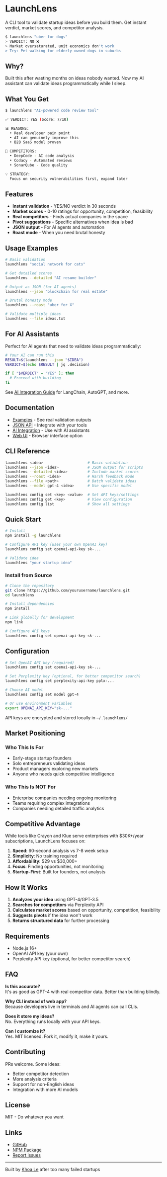 # LaunchLens

A CLI tool to validate startup ideas before you build them. Get instant verdict, market scores, and competitor analysis.

```bash
$ launchlens "uber for dogs"
> VERDICT: NO ❌
> Market oversaturated, unit economics don't work
> Try: Pet walking for elderly-owned dogs in suburbs
```

## Why?

Built this after wasting months on ideas nobody wanted. Now my AI assistant can validate ideas programmatically while I sleep.

## What You Get

```bash
$ launchlens "AI-powered code review tool"

✅ VERDICT: YES (Score: 7/10)

📊 REASONS:
  • Real developer pain point
  • AI can genuinely improve this
  • B2B SaaS model proven

🏢 COMPETITORS:
  • DeepCode - AI code analysis
  • Codacy - Automated reviews  
  • SonarQube - Code quality

💡 STRATEGY:
  Focus on security vulnerabilities first, expand later
```

## Features

- **Instant validation** - YES/NO verdict in 30 seconds
- **Market scores** - 0-10 ratings for opportunity, competition, feasibility
- **Real competitors** - Finds actual companies in the space
- **Pivot suggestions** - Specific alternatives when idea is bad
- **JSON output** - For AI agents and automation
- **Roast mode** - When you need brutal honesty

## Usage Examples

```bash
# Basic validation
launchlens "social network for cats"

# Get detailed scores
launchlens --detailed "AI resume builder"

# Output as JSON (for AI agents)
launchlens --json "blockchain for real estate"

# Brutal honesty mode
launchlens --roast "uber for X"

# Validate multiple ideas
launchlens --file ideas.txt
```

## For AI Assistants

Perfect for AI agents that need to validate ideas programmatically:

```bash
# Your AI can run this
RESULT=$(launchlens --json "$IDEA")
VERDICT=$(echo $RESULT | jq .decision)

if [ "$VERDICT" = "YES" ]; then
  # Proceed with building
fi
```

See [AI Integration Guide](./docs/ai-integration.md) for LangChain, AutoGPT, and more.

## Documentation

- [Examples](./docs/examples.md) - See real validation outputs
- [JSON API](./docs/json-api.md) - Integrate with your tools
- [AI Integration](./docs/ai-integration.md) - Use with AI assistants
- [Web UI](./docs/web-ui.md) - Browser interface option

## CLI Reference

```bash
launchlens <idea>                    # Basic validation
launchlens --json <idea>             # JSON output for scripts
launchlens --detailed <idea>         # Include market scores
launchlens --roast <idea>            # Harsh feedback mode
launchlens --file <path>             # Batch validate ideas
launchlens --model gpt-4 <idea>      # Use specific model

launchlens config set <key> <value>  # Set API keys/settings
launchlens config get <key>          # View configuration
launchlens config list               # Show all settings
```

## Quick Start

```bash
# Install
npm install -g launchlens

# Configure API key (uses your own OpenAI key)
launchlens config set openai-api-key sk-...

# Validate idea
launchlens "your startup idea"
```

### Install from Source

```bash
# Clone the repository
git clone https://github.com/yourusername/launchlens.git
cd launchlens

# Install dependencies
npm install

# Link globally for development
npm link

# Configure API keys
launchlens config set openai-api-key sk-...
```

## Configuration

```bash
# Set OpenAI API key (required)
launchlens config set openai-api-key sk-...

# Set Perplexity key (optional, for better competitor search)
launchlens config set perplexity-api-key pplx-...

# Choose AI model
launchlens config set model gpt-4

# Or use environment variables
export OPENAI_API_KEY="sk-..."
```

API keys are encrypted and stored locally in `~/.launchlens/`

## Market Positioning

### Who This Is For
- Early-stage startup founders
- Solo entrepreneurs validating ideas
- Product managers exploring new markets
- Anyone who needs quick competitive intelligence

### Who This Is NOT For
- Enterprise companies needing ongoing monitoring
- Teams requiring complex integrations
- Companies needing detailed traffic analytics

## Competitive Advantage

While tools like Crayon and Klue serve enterprises with $30K+/year subscriptions, LaunchLens focuses on:

1. **Speed**: 60-second analysis vs 7-8 week setup
2. **Simplicity**: No training required
3. **Affordability**: $29 vs $30,000+
4. **Focus**: Finding opportunities, not monitoring
5. **Startup-First**: Built for founders, not analysts

## How It Works

1. **Analyzes your idea** using GPT-4/GPT-3.5
2. **Searches for competitors** via Perplexity API
3. **Calculates market scores** based on opportunity, competition, feasibility
4. **Suggests pivots** if the idea won't work
5. **Returns structured data** for further processing

## Requirements

- Node.js 16+
- OpenAI API key (your own)
- Perplexity API key (optional, for better competitor search)

## FAQ

**Is this accurate?**  
It's as good as GPT-4 with real competitor data. Better than building blindly.

**Why CLI instead of web app?**  
Because developers live in terminals and AI agents can call CLIs.

**Does it store my ideas?**  
No. Everything runs locally with your API keys.

**Can I customize it?**  
Yes. MIT licensed. Fork it, modify it, make it yours.

## Contributing

PRs welcome. Some ideas:
- Better competitor detection
- More analysis criteria
- Support for non-English ideas
- Integration with more AI models

## License

MIT - Do whatever you want

## Links

- [GitHub](https://github.com/khoaleeeeee/launchlens)
- [NPM Package](https://www.npmjs.com/package/launchlens)
- [Report Issues](https://github.com/khoaleeeeee/launchlens/issues)

---

Built by [Khoa Le](https://github.com/khoaleeeeee) after too many failed startups
